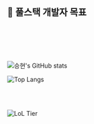 
## 🌱 풀스택 개발자 목표  
<br><br><br><br>


![승현's GitHub stats](https://github-readme-stats.vercel.app/api?username=Seunghyun&show_icons=true&theme=ocean_dark)


![Top Langs](https://github-readme-stats.vercel.app/api/top-langs/?username=Sirosho&layout=compact&theme=ocean_dark)

<br>
<br>

![LoL Tier](https://img.shields.io/badge/LoL-Bronze_✨-%23CD7F32?style=for-the-badge&logo=leagueoflegends&logoColor=white)
